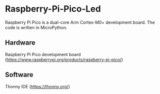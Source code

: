 # Raspberry-Pi-Pico-Led

Raspberry Pi Pico is a dual-core Arm Cortex-M0+ development board. The code is written in MicroPython.

Hardware 
--------
Raspberry Pi Pico development board (https://www.raspberrypi.org/products/raspberry-pi-pico/)

Software
--------
Thonny IDE (https://thonny.org/)

